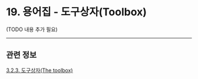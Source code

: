 # 19. 용어집 - 도구상자(Toolbox)

(TODO 내용 추가 필요)

***

## 관련 정보

[3.2.3. 도구상자(The toolbox)](./03-02-03-the-toolbox.md)